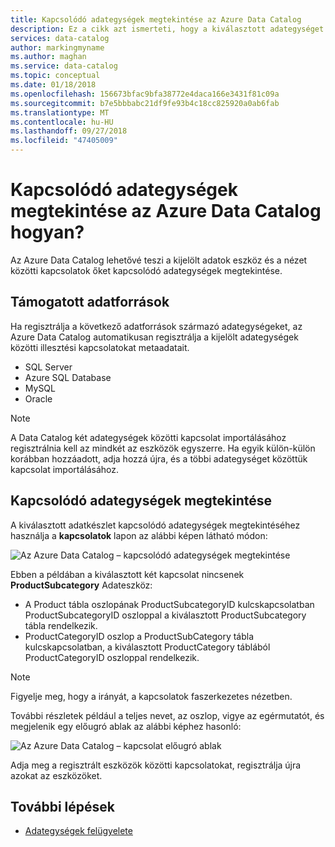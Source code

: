 ```yaml
---
title: Kapcsolódó adategységek megtekintése az Azure Data Catalog
description: Ez a cikk azt ismerteti, hogy a kiválasztott adategységet kapcsolódó adategységek megtekintése az Azure Data Catalog.
services: data-catalog
author: markingmyname
ms.author: maghan
ms.service: data-catalog
ms.topic: conceptual
ms.date: 01/18/2018
ms.openlocfilehash: 156673bfac9bfa38772e4daca166e3431f81c09a
ms.sourcegitcommit: b7e5bbbabc21df9fe93b4c18cc825920a0ab6fab
ms.translationtype: MT
ms.contentlocale: hu-HU
ms.lasthandoff: 09/27/2018
ms.locfileid: "47405009"
---
```

# <a name="how-to-view-related-data-assets-in-azure-data-catalog"></a>Kapcsolódó adategységek megtekintése az Azure Data Catalog hogyan?
Az Azure Data Catalog lehetővé teszi a kijelölt adatok eszköz és a nézet közötti kapcsolatok őket kapcsolódó adategységek megtekintése. 

## <a name="supported-data-sources"></a>Támogatott adatforrások 
Ha regisztrálja a következő adatforrások származó adategységeket, az Azure Data Catalog automatikusan regisztrálja a kijelölt adategységek közötti illesztési kapcsolatokat metaadatait. 

- SQL Server
- Azure SQL Database
- MySQL
- Oracle

> [!NOTE]
> A Data Catalog két adategységek közötti kapcsolat importálásához regisztrálnia kell az mindkét az eszközök egyszerre. Ha egyik külön-külön korábban hozzáadott, adja hozzá újra, és a többi adategységet közöttük kapcsolat importálásához.

## <a name="view-related-data-assets"></a>Kapcsolódó adategységek megtekintése
A kiválasztott adatkészlet kapcsolódó adategységek megtekintéséhez használja a **kapcsolatok** lapon az alábbi képen látható módon: 

![Az Azure Data Catalog – kapcsolódó adategységek megtekintése](media\data-catalog-how-to-view-related-data-assets\relationships-tab.png)

Ebben a példában a kiválasztott két kapcsolat nincsenek **ProductSubcategory** Adateszköz: 

- A Product tábla oszlopának ProductSubcategoryID kulcskapcsolatban ProductSubcategoryID oszloppal a kiválasztott ProductSubcategory tábla rendelkezik. 
- ProductCategoryID oszlop a ProductSubCategory tábla kulcskapcsolatban, a kiválasztott ProductCategory táblából ProductCategoryID oszloppal rendelkezik.

> [!NOTE]
> Figyelje meg, hogy a irányát, a kapcsolatok faszerkezetes nézetben.  

További részletek például a teljes nevet, az oszlop, vigye az egérmutatót, és megjelenik egy előugró ablak az alábbi képhez hasonló: 

![Az Azure Data Catalog – kapcsolat előugró ablak](media\data-catalog-how-to-view-related-data-assets\relationship-popup.png)

Adja meg a regisztrált eszközök közötti kapcsolatokat, regisztrálja újra azokat az eszközöket.

## <a name="next-steps"></a>További lépések
- [Adategységek felügyelete](data-catalog-how-to-manage.md)